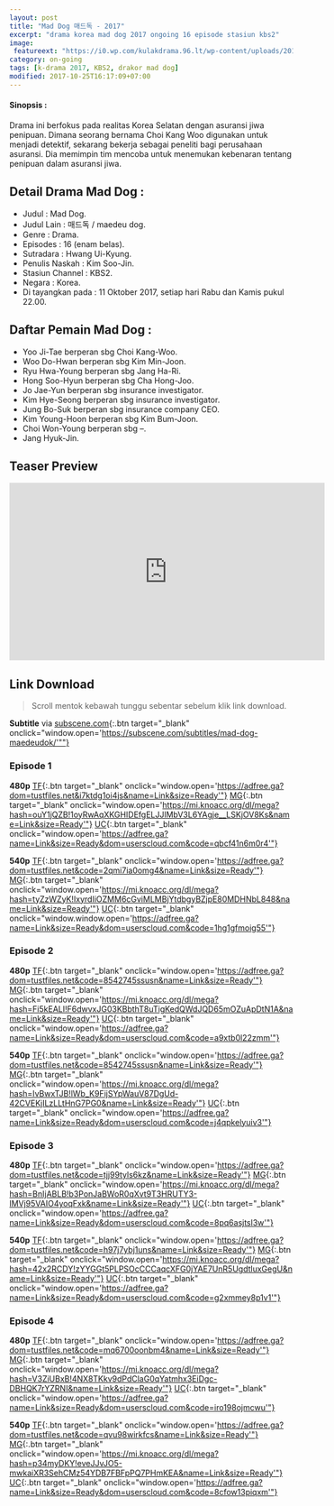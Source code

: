 ```yaml
---
layout: post
title: "Mad Dog 매드독 - 2017"
excerpt: "drama korea mad dog 2017 ongoing 16 episode stasiun kbs2"
image:
 featureext: "https://i0.wp.com/kulakdrama.96.lt/wp-content/uploads/2017/10/maddog-poster1.jpg?resize=600%2C315"
category: on-going
tags: [k-drama 2017, KBS2, drakor mad dog]
modified: 2017-10-25T16:17:09+07:00
---
```

<h4>Sinopsis :</h4>

Drama ini berfokus pada realitas Korea Selatan dengan asuransi jiwa penipuan. Dimana seorang bernama Choi Kang Woo digunakan untuk menjadi detektif, sekarang bekerja sebagai peneliti bagi perusahaan asuransi. Dia memimpin tim mencoba untuk menemukan kebenaran tentang penipuan dalam asuransi jiwa.

## Detail Drama Mad Dog :

- Judul : Mad Dog.
- Judul Lain : 매드독 / maedeu dog.
- Genre : Drama.
- Episodes : 16 (enam belas).
- Sutradara : Hwang Ui-Kyung.
- Penulis Naskah : Kim Soo-Jin.
- Stasiun Channel : KBS2.
- Negara : Korea.
- Di tayangkan pada : 11 Oktober 2017, setiap hari Rabu dan Kamis pukul 22.00.

## Daftar Pemain Mad Dog :

- Yoo Ji-Tae berperan sbg Choi Kang-Woo.
- Woo Do-Hwan berperan sbg Kim Min-Joon.
- Ryu Hwa-Young berperan sbg Jang Ha-Ri.
- Hong Soo-Hyun berperan sbg Cha Hong-Joo.
- Jo Jae-Yun berperan sbg insurance investigator.
- Kim Hye-Seong berperan sbg insurance investigator.
- Jung Bo-Suk berperan sbg insurance company CEO.
- Kim Young-Hoon berperan sbg Kim Bum-Joon.
- Choi Won-Young berperan sbg –.
- Jang Hyuk-Jin.

## Teaser Preview

<iframe src="https://www.youtube.com/embed/A3M0KTAR-bc" width="560" height="315" frameborder="0" allowfullscreen="allowfullscreen"></iframe>

## Link Download

> Scroll mentok kebawah tunggu sebentar sebelum klik link download.

**Subtitle** via [subscene.com](#){:.btn target="_blank" onclick="window.open='https://subscene.com/subtitles/mad-dog-maedeudok/'""}

### Episode 1
**480p** [TF](#){:.btn target="_blank" onclick="window.open='https://adfree.ga?dom=tustfiles.net&i7ktdg1oi4js&name=Link&size=Ready'"} [MG](#){:.btn target="_blank" onclick="window.open='https://mi.knoacc.org/dl/mega?hash=ouY1jQZB!1oyRwAqXKGHIDEfgELJJlMbV3L6YAgje__LSKjOV8Ks&name=Link&size=Ready'"} [UC](#){:.btn target="_blank" onclick="window.open='https://adfree.ga?name=Link&size=Ready&dom=userscloud.com&code=qbcf41n6m0r4'"}

**540p** [TF](#){:.btn target="_blank" onclick="window.open='https://adfree.ga?dom=tustfiles.net&code=2qmi7ia0omg4&name=Link&size=Ready'"} [MG](#){:.btn target="_blank" onclick="window.open='https://mi.knoacc.org/dl/mega?hash=tyZzWZyK!IxyrdIiOZMM6cGviMLMBjYtdbgyBZjpE80MDHNbL848&name=Link&size=Ready'"} [UC](#){:.btn target="_blank" onclick="window.window.open='https://adfree.ga?name=Link&size=Ready&dom=userscloud.com&code=1hg1gfmoig55'"}

### Episode 2
**480p** [TF](#){:.btn target="_blank" onclick="window.open='https://adfree.ga?dom=tustfiles.net&code=8542745ssusn&name=Link&size=Ready'"} [MG](#){:.btn target="_blank" onclick="window.open='https://mi.knoacc.org/dl/mega?hash=Fi5kEALI!F6dwvxJG03KBbthT8uTigKedQWdJQD65mOZuApDtN1A&name=Link&size=Ready'"} [UC](#){:.btn target="_blank" onclick="window.open='https://adfree.ga?name=Link&size=Ready&dom=userscloud.com&code=a9xtb0l22zmm'"}

**540p** [TF](#){:.btn target="_blank" onclick="window.open='https://adfree.ga?dom=tustfiles.net&code=8542745ssusn&name=Link&size=Ready'"} [MG](#){:.btn target="_blank" onclick="window.open='https://mi.knoacc.org/dl/mega?hash=IvBwxTJB!lWb_K9FijSYpWauV87DgUd-42CVEKjILzLLtHnG7PG0&name=Link&size=Ready'"} [UC](#){:.btn target="_blank" onclick="window.open='https://adfree.ga?name=Link&size=Ready&dom=userscloud.com&code=j4qpkelyuiv3'"}
### Episode 3
**480p** [TF](#){:.btn target="_blank" onclick="window.open='https://adfree.ga?dom=tustfiles.net&code=tjj99tyls6kz&name=Link&size=Ready'"} [MG](#){:.btn target="_blank" onclick="window.open='https://mi.knoacc.org/dl/mega?hash=BnIjABLB!b3PonJaBWoR0qXvt9T3HRUTY3-lMVj95VAIO4yoqFxk&name=Link&size=Ready'"} [UC](#){:.btn target="_blank" onclick="window.open='https://adfree.ga?name=Link&size=Ready&dom=userscloud.com&code=8pq6asjtsl3w'"}

**540p** [TF](#){:.btn target="_blank" onclick="window.open='https://adfree.ga?dom=tustfiles.net&code=h97j7ybj1uns&name=Link&size=Ready'"} [MG](#){:.btn target="_blank" onclick="window.open='https://mi.knoacc.org/dl/mega?hash=42x2RCDY!zYYGGt5PLPSOcCCCaqcXFG0jYAE7UnR5UgdtluxGegU&name=Link&size=Ready'"} [UC](#){:.btn target="_blank" onclick="window.open='https://adfree.ga?name=Link&size=Ready&dom=userscloud.com&code=g2xmmey8p1v1'"}
### Episode 4
**480p** [TF](#){:.btn target="_blank" onclick="window.open='https://adfree.ga?dom=tustfiles.net&code=mq6700oonbm4&name=Link&size=Ready'"} [MG](#){:.btn target="_blank" onclick="window.open='https://mi.knoacc.org/dl/mega?hash=V3ZiUBxB!4NX8TKkv9dPdClaG0qYatmhx3EiDgc-DBHQK7rYZRNI&name=Link&size=Ready'"} [UC](#){:.btn target="_blank" onclick="window.open='https://adfree.ga?name=Link&size=Ready&dom=userscloud.com&code=iro198ojmcwu'"}

**540p** [TF](#){:.btn target="_blank" onclick="window.open='https://adfree.ga?dom=tustfiles.net&code=qvu98wirkfcs&name=Link&size=Ready'"} [MG](#){:.btn target="_blank" onclick="window.open='https://mi.knoacc.org/dl/mega?hash=p34myDKY!eveJJvJO5-mwkaiXR3SehCMz54YDB7FBFpPQ7PHmKEA&name=Link&size=Ready'"} [UC](#){:.btn target="_blank" onclick="window.open='https://adfree.ga?name=Link&size=Ready&dom=userscloud.com&code=8cfow13piqxm'"}
